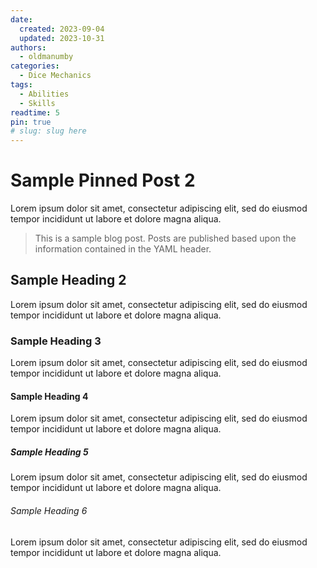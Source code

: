 ```yaml
---
date:
  created: 2023-09-04
  updated: 2023-10-31
authors:
  - oldmanumby
categories:
  - Dice Mechanics
tags:
  - Abilities
  - Skills
readtime: 5
pin: true
# slug: slug here
---
```


# Sample Pinned Post 2

Lorem ipsum dolor sit amet, consectetur adipiscing elit, sed do eiusmod tempor incididunt ut labore et dolore magna aliqua.

>This is a sample blog post. Posts are published based upon the information contained in the YAML header.

<!-- more -->

## Sample Heading 2

Lorem ipsum dolor sit amet, consectetur adipiscing elit, sed do eiusmod tempor incididunt ut labore et dolore magna aliqua.

### Sample Heading 3

Lorem ipsum dolor sit amet, consectetur adipiscing elit, sed do eiusmod tempor incididunt ut labore et dolore magna aliqua.

#### Sample Heading 4

Lorem ipsum dolor sit amet, consectetur adipiscing elit, sed do eiusmod tempor incididunt ut labore et dolore magna aliqua.

##### Sample Heading 5

Lorem ipsum dolor sit amet, consectetur adipiscing elit, sed do eiusmod tempor incididunt ut labore et dolore magna aliqua.

###### Sample Heading 6

Lorem ipsum dolor sit amet, consectetur adipiscing elit, sed do eiusmod tempor incididunt ut labore et dolore magna aliqua.